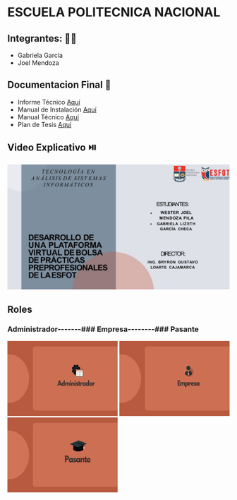 # ESCUELA POLITECNICA NACIONAL
## Integrantes: 👩🧑‍
- Gabriela García
- Joel Mendoza

## Documentacion Final 📕
- Informe Técnico [Aquí](https://github.com/JoelMendoza1/Tesis/blob/main/Documentos/Informe-Técnico.pdf)
- Manual de Instalación [Aquí](https://github.com/JoelMendoza1/Tesis/blob/main/Documentos/Manual_Instalación.pdf)
- Manual Técnico [Aquí](https://github.com/JoelMendoza1/Tesis/blob/main/Documentos/Manual-Técnico.pdf)
- Plan de Tesis [Aquí](https://github.com/JoelMendoza1/Tesis/blob/main/Documentos/Plan-Tesis_García-Mendoza.pdf)

## Video Explicativo ⏯️
[![Image text](https://github.com/JoelMendoza1/Tesis/blob/main/Documentos/Imagenes/Inicio.jpg)](https://www.youtube.com/watch?v=h9XNjsTXc6I&t)


## Roles

### Administrador-------### Empresa--------### Pasante 
<img src="https://github.com/JoelMendoza1/Tesis/blob/main/Documentos/Imagenes/ADMINISTRADOR.png"  height="170" width="250" > <img src="https://github.com/JoelMendoza1/Tesis/blob/main/Documentos/Imagenes/EMPRESA.png"  height="170" width="250" > <img src="https://github.com/JoelMendoza1/Tesis/blob/main/Documentos/Imagenes/PASANTE.png" height="170" width="250" >


 



